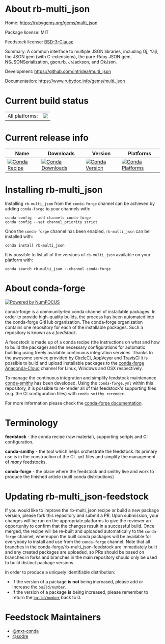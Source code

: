 About rb-multi_json
===================

Home: https://rubygems.org/gems/multi_json

Package license: MIT

Feedstock license: [BSD-3-Clause](https://github.com/conda-forge/rb-multi_json-feedstock/blob/master/LICENSE.txt)

Summary: A common interface to multiple JSON libraries, including Oj, Yajl, the JSON gem (with C-extensions),
the pure-Ruby JSON gem, NSJSONSerialization, gson.rb, JrJackson, and OkJson.


Development: https://github.com/intridea/multi_json

Documentation: https://www.rubydoc.info/gems/multi_json

Current build status
====================


<table><tr><td>All platforms:</td>
    <td>
      <a href="https://dev.azure.com/conda-forge/feedstock-builds/_build/latest?definitionId=7747&branchName=master">
        <img src="https://dev.azure.com/conda-forge/feedstock-builds/_apis/build/status/rb-multi_json-feedstock?branchName=master">
      </a>
    </td>
  </tr>
</table>

Current release info
====================

| Name | Downloads | Version | Platforms |
| --- | --- | --- | --- |
| [![Conda Recipe](https://img.shields.io/badge/recipe-rb--multi_json-green.svg)](https://anaconda.org/conda-forge/rb-multi_json) | [![Conda Downloads](https://img.shields.io/conda/dn/conda-forge/rb-multi_json.svg)](https://anaconda.org/conda-forge/rb-multi_json) | [![Conda Version](https://img.shields.io/conda/vn/conda-forge/rb-multi_json.svg)](https://anaconda.org/conda-forge/rb-multi_json) | [![Conda Platforms](https://img.shields.io/conda/pn/conda-forge/rb-multi_json.svg)](https://anaconda.org/conda-forge/rb-multi_json) |

Installing rb-multi_json
========================

Installing `rb-multi_json` from the `conda-forge` channel can be achieved by adding `conda-forge` to your channels with:

```
conda config --add channels conda-forge
conda config --set channel_priority strict
```

Once the `conda-forge` channel has been enabled, `rb-multi_json` can be installed with:

```
conda install rb-multi_json
```

It is possible to list all of the versions of `rb-multi_json` available on your platform with:

```
conda search rb-multi_json --channel conda-forge
```


About conda-forge
=================

[![Powered by NumFOCUS](https://img.shields.io/badge/powered%20by-NumFOCUS-orange.svg?style=flat&colorA=E1523D&colorB=007D8A)](http://numfocus.org)

conda-forge is a community-led conda channel of installable packages.
In order to provide high-quality builds, the process has been automated into the
conda-forge GitHub organization. The conda-forge organization contains one repository
for each of the installable packages. Such a repository is known as a *feedstock*.

A feedstock is made up of a conda recipe (the instructions on what and how to build
the package) and the necessary configurations for automatic building using freely
available continuous integration services. Thanks to the awesome service provided by
[CircleCI](https://circleci.com/), [AppVeyor](https://www.appveyor.com/)
and [TravisCI](https://travis-ci.com/) it is possible to build and upload installable
packages to the [conda-forge](https://anaconda.org/conda-forge)
[Anaconda-Cloud](https://anaconda.org/) channel for Linux, Windows and OSX respectively.

To manage the continuous integration and simplify feedstock maintenance
[conda-smithy](https://github.com/conda-forge/conda-smithy) has been developed.
Using the ``conda-forge.yml`` within this repository, it is possible to re-render all of
this feedstock's supporting files (e.g. the CI configuration files) with ``conda smithy rerender``.

For more information please check the [conda-forge documentation](https://conda-forge.org/docs/).

Terminology
===========

**feedstock** - the conda recipe (raw material), supporting scripts and CI configuration.

**conda-smithy** - the tool which helps orchestrate the feedstock.
                   Its primary use is in the construction of the CI ``.yml`` files
                   and simplify the management of *many* feedstocks.

**conda-forge** - the place where the feedstock and smithy live and work to
                  produce the finished article (built conda distributions)


Updating rb-multi_json-feedstock
================================

If you would like to improve the rb-multi_json recipe or build a new
package version, please fork this repository and submit a PR. Upon submission,
your changes will be run on the appropriate platforms to give the reviewer an
opportunity to confirm that the changes result in a successful build. Once
merged, the recipe will be re-built and uploaded automatically to the
`conda-forge` channel, whereupon the built conda packages will be available for
everybody to install and use from the `conda-forge` channel.
Note that all branches in the conda-forge/rb-multi_json-feedstock are
immediately built and any created packages are uploaded, so PRs should be based
on branches in forks and branches in the main repository should only be used to
build distinct package versions.

In order to produce a uniquely identifiable distribution:
 * If the version of a package **is not** being increased, please add or increase
   the [``build/number``](https://docs.conda.io/projects/conda-build/en/latest/resources/define-metadata.html#build-number-and-string).
 * If the version of a package **is** being increased, please remember to return
   the [``build/number``](https://docs.conda.io/projects/conda-build/en/latest/resources/define-metadata.html#build-number-and-string)
   back to 0.

Feedstock Maintainers
=====================

* [@mxr-conda](https://github.com/mxr-conda/)
* [@sodre](https://github.com/sodre/)


